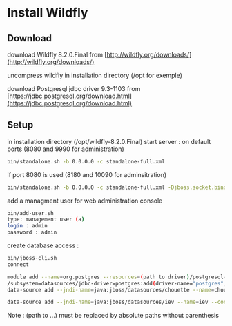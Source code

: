 # Install Wildfly

Download
--------
download Wildfly 8.2.0.Final from [http://wildfly.org/downloads/](http://wildfly.org/downloads/)

uncompress wildfly in installation directory (/opt for exemple)

download Postgresql jdbc driver 9.3-1103 from [https://jdbc.postgresql.org/download.html](https://jdbc.postgresql.org/download.html)

Setup
-----

in installation directory (/opt/wildfly-8.2.0.Final)
start server : 
on default ports (8080 and 9990 for administration)
```sh
bin/standalone.sh -b 0.0.0.0 -c standalone-full.xml
```
if port 8080 is used (8180 and 10090 for adminsitration)
```sh
bin/standalone.sh -b 0.0.0.0 -c standalone-full.xml -Djboss.socket.binding.port-offset=100
```
add a managment user for web administration console
```sh
bin/add-user.sh
type: management user (a)
login : admin
password : admin
```

create database access :
```sh
bin/jboss-cli.sh
connect

module add --name=org.postgres --resources=(path to driver)/postgresql-9.3-1101.jdbc41.jar --dependencies=javax.api,javax.transaction.api
/subsystem=datasources/jdbc-driver=postgres:add(driver-name="postgres",driver-module-name="org.postgres",driver-class-name=org.postgresql.Driver)
data-source add --jndi-name=java:jboss/datasources/chouette --name=chouette --connection-url=jdbc:postgresql://localhost:5432/chouette2 --driver-name=postgres --user-name=chouette --password=chouette

data-source add --jndi-name=java:jboss/datasources/iev --name=iev --connection-url=jdbc:h2:(path to iev data directory)/database/jobs --driver-name=h2 --user-name=chouette --password=chouette
```
Note : (path to ...) must be replaced by absolute paths without parenthesis





